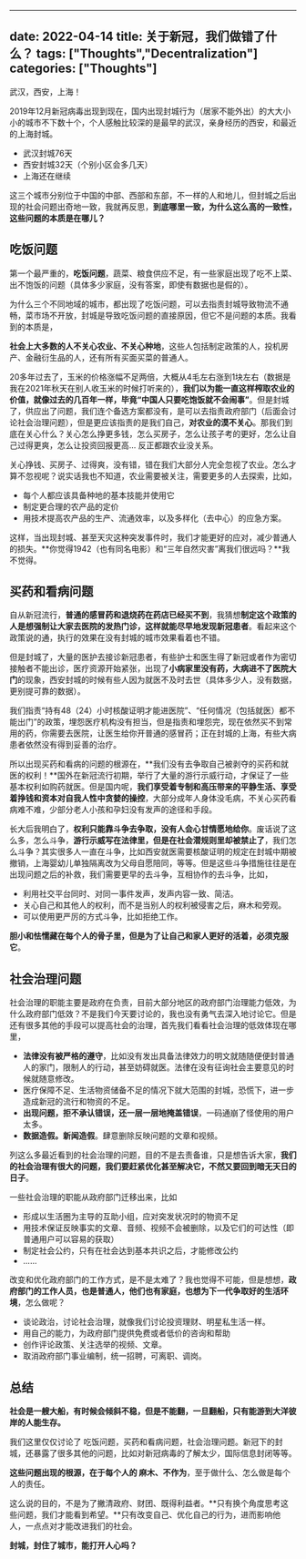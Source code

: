 
---
date: 2022-04-14
title: 关于新冠，我们做错了什么？
tags: ["Thoughts","Decentralization"]
categories: ["Thoughts"]
---


武汉，西安，上海！


2019年12月新冠病毒出现到现在，国内出现封城行为（居家不能外出）的大大小小的城市不下数十个，个人感触比较深的是最早的武汉，亲身经历的西安，和最近的上海封城。

* 武汉封城76天
* 西安封城32天（个别小区会多几天）
* 上海还在继续


这三个城市分别位于中国的中部、西部和东部，不一样的人和地儿，但封城之后出现的社会问题出奇地一致，我就再反思，**到底哪里一致，为什么这么高的一致性，这些问题的本质是在哪儿？**

## 吃饭问题

第一个最严重的，**吃饭问题**，蔬菜、粮食供应不足，有一些家庭出现了吃不上菜、出不饱饭的问题（具体多少家庭，没有答案，即使有数据也是假的）。

为什么三个不同地域的城市，都出现了吃饭问题，可以去指责封城导致物流不通畅，菜市场不开放，封城是导致吃饭问题的直接原因，但它不是问题的本质。我看到的本质是，

**社会上大多数的人不关心农业、不关心种地**，这些人包括制定政策的人，投机房产、金融衍生品的人，还有所有买面买菜的普通人。

20多年过去了，玉米的价格涨幅不足两倍，大概从4毛左右涨到1块左右（数据是我在2021年秋天在别人收玉米的时候打听来的），**我们以为能一直这样榨取农业的价值，就像过去的几百年一样，毕竟“中国人只要吃饱饭就不会闹事”**。但是封城了，供应出了问题，我们连个备选方案都没有，是可以去指责政府部门（后面会讨论社会治理问题），但是更应该指责的是我们自己，**对农业的漠不关心**。那我们到底在关心什么？关心怎么挣更多钱，怎么买房子，怎么让孩子考的更好，怎么让自己过得更爽，怎么让投资回报更高... 反正都跟农业没关系。

关心挣钱、买房子、过得爽，没有错，错在我们大部分人完全忽视了农业。怎么才算不忽视呢？说实话我也不知道，农业需要被关注，需要更多的人去探索，比如，

* 每个人都应该具备种地的基本技能并使用它
* 制定更合理的农产品的定价
* 用技术提高农产品的生产、流通效率，以及多样化（去中心）的应急方案。

这样，当出现封城、甚至天灾这种突发事件时，我们才能更好的应对，减少普通人的损失。**你觉得1942（也有同名电影）和“三年自然灾害”离我们很远吗？**我不觉得。

## 买药和看病问题

自从新冠流行，**普通的感冒药和退烧药在药店已经买不到**，我猜想**制定这个政策的人是想强制让大家去医院的发热门诊，这样就能尽早地发现新冠患者**。看起来这个政策说的通，执行的效果在没有封城的城市效果看着也不错。

但是封城了，大量的医护去接诊新冠患者，有些护士和医生得了新冠或者作为密切接触者不能出诊，医疗资源开始紧张，出现了**小病家里没有药，大病进不了医院大门**的现象，西安封城的时候有些人因为就医不及时去世（具体多少人，没有数据，更别提可靠的数据）。

我们指责“持有48（24）小时核酸证明才能进医院”、“任何情况（包括就医）都不能出门”的政策，埋怨医疗机构没有担当，但是指责和埋怨完，现在依然买不到常用的药，你需要去医院，让医生给你开普通的感冒药；正在封城的上海，有些大病患者依然没有得到妥善的治疗。

所以出现买药和看病的问题的根源在，**我们没有去争取自己被剥夺的买药和就医的权利！**国外在新冠流行初期，举行了大量的游行示威行动，才保证了一些基本权利如购药就医。但是国内呢，**我们享受着专制和高压带来的平静生活、享受着挣钱和资本对自我人性中贪婪的操控**，大部分成年人身体没毛病，不关心买药看病难不难，少部分老人小孩和孕妇没有发声的途径和手段。

长大后我明白了，**权利只能靠斗争去争取，没有人会心甘情愿地给你**。废话说了这么多，怎么斗争，**游行示威写在法律里，但是在社会潜规则里却被禁止了**，我们怎么斗争？其实很多人一直在斗争，比如西安就医需要核酸证明的规定在封城中期被撤销，上海婴幼儿单独隔离改为父母自愿陪同，等等。但是这些斗争措施往往是在出现问题之后的补救，我们需要更早的去斗争，互相协作的去斗争，比如，

* 利用社交平台同时、对同一事件发声，发声内容一致、简洁。
* 关心自己和其他人的权利，而不是当别人的权利被侵害之后，麻木和旁观。
* 可以使用更严厉的方式斗争，比如拒绝工作。

**胆小和怯懦藏在每个人的骨子里，但是为了让自己和家人更好的活着，必须克服它**。

## 社会治理问题

社会治理的职能主要是政府在负责，目前大部分地区的政府部门治理能力低效，为什么政府部门低效？不是我们今天要讨论的，我也没有勇气去深入地讨论它。但是还有很多其他的手段可以提高社会的治理，首先我们看看社会治理的低效体现在哪里，

* **法律没有被严格的遵守**，比如没有发出具备法律效力的明文就随随便便封普通人的家门，限制人的行动，甚至妨碍就医。法律在没有征询社会主要意见的时候就随意修改。
* 医疗保障不足、生活物资储备不足的情况下就大范围的封城，恐慌下，进一步造成新冠的流行和物资的不足。
* **出现问题，拒不承认错误，还一层一层地掩盖错误**，一码通崩了怪使用的用户太多。
* **数据造假。新闻造假**。肆意删除反映问题的文章和视频。

列这么多最近看到的社会治理的问题，目的不是去责备谁，只是想告诉大家，**我们的社会治理有很大的问题，我们要赶紧优化甚至解决它，不然又要回到暗无天日的日子**。

一些社会治理的职能从政府部门迁移出来，比如

* 形成以生活圈为主导的互助小组，应对突发状况时的物资不足
* 用技术保证反映事实的文章、音频、视频不会被删除，以及它们的可达性（即普通用户可以容易的获取）
* 制定社会公约，只有在社会达到基本共识之后，才能修改公约
* ......

改变和优化政府部门的工作方式，是不是太难了？我也觉得不可能，但是想想，**政府部门的工作人员，也是普通人，他们也有家庭，也想为下一代争取好的生活环境**，怎么做呢？

- 谈论政治，讨论社会治理，就像我们讨论投资理财、明星私生活一样。
- 用自己的能力，为政府部门提供免费或者低价的咨询和帮助
- 创作评论政策、关注选举的视频、文章。
- 取消政府部门事业编制，统一招聘，可离职、调岗。



## 总结

**社会是一艘大船，有时候会倾斜不稳，但是不能翻，一旦翻船，只有能游到大洋彼岸的人能生存。**

我们这里仅仅讨论了 吃饭问题，买药和看病问题，社会治理问题。新冠下的封城，还暴露了很多其他的问题，比如对新冠病毒的了解太少，国际信息封闭等等。

**这些问题出现的根源，在于每个人的 麻木、不作为**，至于做什么、怎么做是每个人的责任。

这么说的目的，不是为了撇清政府、财团、既得利益者。**只有换个角度思考这些问题，我们才能看到希望。**只有改变自己、优化自己的行为，进而影响他人，一点点对才能改进我们的社会。

**封城，封住了城市，能打开人心吗？**